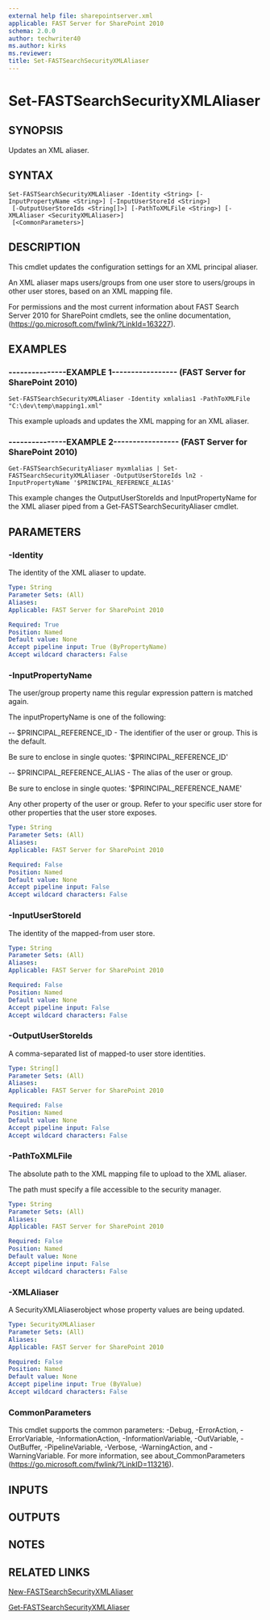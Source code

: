 ```yaml
---
external help file: sharepointserver.xml
applicable: FAST Server for SharePoint 2010
schema: 2.0.0
author: techwriter40
ms.author: kirks
ms.reviewer:
title: Set-FASTSearchSecurityXMLAliaser
---
```


# Set-FASTSearchSecurityXMLAliaser

## SYNOPSIS
Updates an XML aliaser.

## SYNTAX

```
Set-FASTSearchSecurityXMLAliaser -Identity <String> [-InputPropertyName <String>] [-InputUserStoreId <String>]
 [-OutputUserStoreIds <String[]>] [-PathToXMLFile <String>] [-XMLAliaser <SecurityXMLAliaser>]
 [<CommonParameters>]
```

## DESCRIPTION
This cmdlet updates the configuration settings for an XML principal aliaser.

An XML aliaser maps users/groups from one user store to users/groups in other user stores, based on an XML mapping file.

For permissions and the most current information about FAST Search Server 2010 for SharePoint cmdlets, see the online documentation, (https://go.microsoft.com/fwlink/?LinkId=163227).

## EXAMPLES

### ---------------EXAMPLE 1----------------- (FAST Server for SharePoint 2010)
```
Set-FASTSearchSecurityXMLAliaser -Identity xmlalias1 -PathToXMLFile "C:\dev\temp\mapping1.xml"
```

This example uploads and updates the XML mapping for an XML aliaser.

### ---------------EXAMPLE 2----------------- (FAST Server for SharePoint 2010)
```
Get-FASTSearchSecurityAliaser myxmlalias | Set-FASTSearchSecurityXMLAliaser -OutputUserStoreIds ln2 -InputPropertyName '$PRINCIPAL_REFERENCE_ALIAS'
```

This example changes the OutputUserStoreIds and InputPropertyName for the XML aliaser piped from a Get-FASTSearchSecurityAliaser cmdlet.

## PARAMETERS

### -Identity
The identity of the XML aliaser to update.

```yaml
Type: String
Parameter Sets: (All)
Aliases: 
Applicable: FAST Server for SharePoint 2010

Required: True
Position: Named
Default value: None
Accept pipeline input: True (ByPropertyName)
Accept wildcard characters: False
```

### -InputPropertyName
The user/group property name this regular expression pattern is matched again.

The inputPropertyName is one of the following:

-- $PRINCIPAL_REFERENCE_ID - The identifier of the user or group. This is the default.

Be sure to enclose in single quotes: '$PRINCIPAL_REFERENCE_ID'

-- $PRINCIPAL_REFERENCE_ALIAS - The alias of the user or group.

Be sure to enclose in single quotes: '$PRINCIPAL_REFERENCE_NAME'

Any other property of the user or group.
Refer to your specific user store for other properties that the user store exposes.

```yaml
Type: String
Parameter Sets: (All)
Aliases: 
Applicable: FAST Server for SharePoint 2010

Required: False
Position: Named
Default value: None
Accept pipeline input: False
Accept wildcard characters: False
```

### -InputUserStoreId
The identity of the mapped-from user store.

```yaml
Type: String
Parameter Sets: (All)
Aliases: 
Applicable: FAST Server for SharePoint 2010

Required: False
Position: Named
Default value: None
Accept pipeline input: False
Accept wildcard characters: False
```

### -OutputUserStoreIds
A comma-separated list of mapped-to user store identities.

```yaml
Type: String[]
Parameter Sets: (All)
Aliases: 
Applicable: FAST Server for SharePoint 2010

Required: False
Position: Named
Default value: None
Accept pipeline input: False
Accept wildcard characters: False
```

### -PathToXMLFile
The absolute path to the XML mapping file to upload to the XML aliaser.

The path must specify a file accessible to the security manager.

```yaml
Type: String
Parameter Sets: (All)
Aliases: 
Applicable: FAST Server for SharePoint 2010

Required: False
Position: Named
Default value: None
Accept pipeline input: False
Accept wildcard characters: False
```

### -XMLAliaser
A SecurityXMLAliaserobject whose property values are being updated.

```yaml
Type: SecurityXMLAliaser
Parameter Sets: (All)
Aliases: 
Applicable: FAST Server for SharePoint 2010

Required: False
Position: Named
Default value: None
Accept pipeline input: True (ByValue)
Accept wildcard characters: False
```

### CommonParameters
This cmdlet supports the common parameters: -Debug, -ErrorAction, -ErrorVariable, -InformationAction, -InformationVariable, -OutVariable, -OutBuffer, -PipelineVariable, -Verbose, -WarningAction, and -WarningVariable. For more information, see about_CommonParameters (https://go.microsoft.com/fwlink/?LinkID=113216).

## INPUTS

## OUTPUTS

## NOTES

## RELATED LINKS

[New-FASTSearchSecurityXMLAliaser](New-FASTSearchSecurityXMLAliaser.md)

[Get-FASTSearchSecurityXMLAliaser](Get-FASTSearchSecurityXMLAliaser.md)

